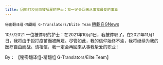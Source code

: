 ```yaml
---
title: 因拒打疫苗而被解雇的护士：我一定会回来从事我最爱的事业
---
```

`秘密翻译组-精翻组 G-Translators/Elite Team` [轉載自GNews](https://gnews.org/zh-hans/1593183/)

10/7/2021 一位被停职的护士：在2021年10月1日，我被停职了。在2021年11月1日，我将由于拒打疫苗而被解雇。尽管如此，我的信仰始终不渝，我将继续为我的医疗自由而战。请相信，我一定会再回来从事我挚爱的职业！

By： 【秘密翻译组-精翻组 G-Translators/Elite Team】
